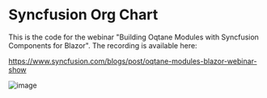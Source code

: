 # Syncfusion Org Chart

This is the code for the webinar "Building Oqtane Modules with Syncfusion Components for Blazor". The recording is available here: 

https://www.syncfusion.com/blogs/post/oqtane-modules-blazor-webinar-show

![image](https://github.com/user-attachments/assets/71ed4b74-57c1-4ca8-99e0-87902f2e5af9)

